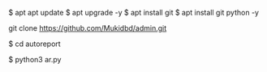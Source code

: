 $ apt apt update 
$ apt upgrade -y
$ apt install git 
$ apt install git python -y

git clone https://github.com/Mukidbd/admin.git

$ cd autoreport

$ python3 ar.py
